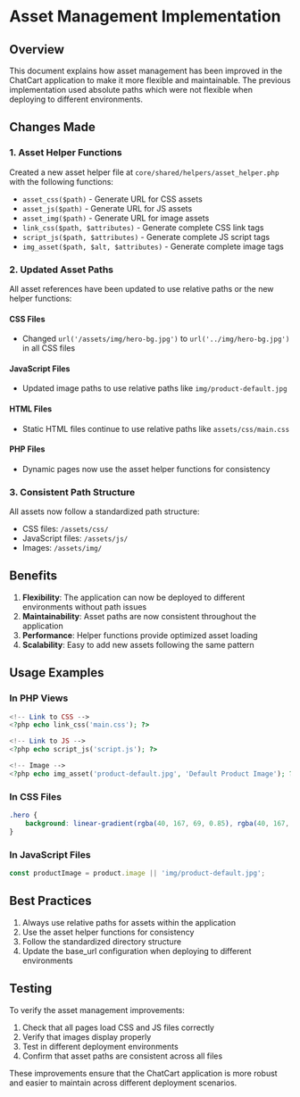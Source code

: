 # Asset Management Implementation

## Overview

This document explains how asset management has been improved in the ChatCart application to make it more flexible and maintainable. The previous implementation used absolute paths which were not flexible when deploying to different environments.

## Changes Made

### 1. Asset Helper Functions

Created a new asset helper file at `core/shared/helpers/asset_helper.php` with the following functions:

- `asset_css($path)` - Generate URL for CSS assets
- `asset_js($path)` - Generate URL for JS assets
- `asset_img($path)` - Generate URL for image assets
- `link_css($path, $attributes)` - Generate complete CSS link tags
- `script_js($path, $attributes)` - Generate complete JS script tags
- `img_asset($path, $alt, $attributes)` - Generate complete image tags

### 2. Updated Asset Paths

All asset references have been updated to use relative paths or the new helper functions:

#### CSS Files
- Changed `url('/assets/img/hero-bg.jpg')` to `url('../img/hero-bg.jpg')` in all CSS files

#### JavaScript Files
- Updated image paths to use relative paths like `img/product-default.jpg`

#### HTML Files
- Static HTML files continue to use relative paths like `assets/css/main.css`

#### PHP Files
- Dynamic pages now use the asset helper functions for consistency

### 3. Consistent Path Structure

All assets now follow a standardized path structure:
- CSS files: `/assets/css/`
- JavaScript files: `/assets/js/`
- Images: `/assets/img/`

## Benefits

1. **Flexibility**: The application can now be deployed to different environments without path issues
2. **Maintainability**: Asset paths are now consistent throughout the application
3. **Performance**: Helper functions provide optimized asset loading
4. **Scalability**: Easy to add new assets following the same pattern

## Usage Examples

### In PHP Views
```php
<!-- Link to CSS -->
<?php echo link_css('main.css'); ?>

<!-- Link to JS -->
<?php echo script_js('script.js'); ?>

<!-- Image -->
<?php echo img_asset('product-default.jpg', 'Default Product Image'); ?>
```

### In CSS Files
```css
.hero {
    background: linear-gradient(rgba(40, 167, 69, 0.85), rgba(40, 167, 69, 0.9)), url('../img/hero-bg.jpg');
}
```

### In JavaScript Files
```javascript
const productImage = product.image || 'img/product-default.jpg';
```

## Best Practices

1. Always use relative paths for assets within the application
2. Use the asset helper functions for consistency
3. Follow the standardized directory structure
4. Update the base_url configuration when deploying to different environments

## Testing

To verify the asset management improvements:

1. Check that all pages load CSS and JS files correctly
2. Verify that images display properly
3. Test in different deployment environments
4. Confirm that asset paths are consistent across all files

These improvements ensure that the ChatCart application is more robust and easier to maintain across different deployment scenarios.